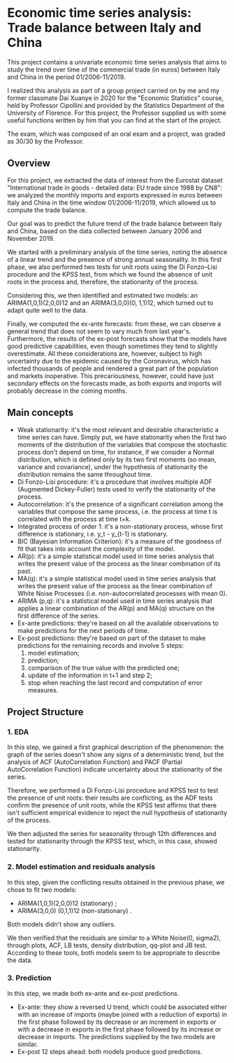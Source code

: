 # Economic time series analysis: Trade balance between Italy and China
This project contains a univariate economic time series analysis that aims to study the trend over time of the commercial trade (in euros) between Italy and China in the period 01/2006-11/2019.

I realized this analysis as part of a group project carried on by me and my former classmate Dai Xuanye in 2020 for the "Economic Statistics" course, held by Professor Cipollini and provided by the Statistics Department of the University of Florence. For this project, the Professor supplied us with some useful functions written by him that you can find at the start of the project.

The exam, which was composed of an oral exam and a project, was graded as 30/30 by the Professor.

## Overview
For this project, we extracted the data of interest from the Eurostat dataset "International trade in goods - detailed data: EU trade since 1988 by CN8": we analyzed the monthly imports and exports expressed in euros between Italy and China in the time window 01/2006-11/2019, which allowed us to compute the trade balance.

Our goal was to predict the future trend of the trade balance between Italy and China, based on the data collected between January 2006 and November 2019.

We started with a preliminary analysis of the time series, noting the absence of a linear trend and the presence of strong annual seasonality. In this first phase, we also performed two tests for unit roots using the Di Fonzo–Lisi procedure and the KPSS test, from which we found the absence of unit roots in the process and, therefore, the stationarity of the process.

Considering this, we then identified and estimated two models: an ARIMA(1,0,1)(2,0,0)12 and an ARIMA(3,0,0)(0, 1,1)12, which turned out to adapt quite well to the data.

Finally, we computed the ex-ante forecasts: from these, we can observe a general trend that does not seem to vary much from last year's. Furthermore, the results of the ex-post forecasts show that the models have good predictive capabilities, even though sometimes they tend to slightly overestimate. 
All these considerations are, however, subject to high uncertainty due to the epidemic caused by the Coronavirus, which has infected thousands of people and rendered a great part of the population and markets inoperative. This precariousness, however, could have just secondary effects on the forecasts made, as both exports and imports will probably decrease in the coming months.

## Main concepts
- Weak stationarity: it's the most relevant and desirable characteristic a time series can have. Simply put, we have stationarity when the first two moments of the distribution of the variables that compose the stochastic process don't depend on time, for instance, if we consider a Normal distribution, which is defined only by its two first moments (so mean, variance and covariance), under the hypothesis of stationarity the distribution remains the same throughout time.
- Di Fonzo-Lisi procedure: it's a procedure that involves multiple ADF (Augmented Dickey-Fuller) tests used to verify the stationarity of the process.
- Autocorrelation: it's the presence of a significant correlation among the variables that compose the same process, i.e. the process at time t is correlated with the process at time t+k.
- Integrated process of order 1: it's a non-stationary process, whose first difference is stationary, i.e. y_t - y_{t-1} is stationary.
- BIC (Bayesian Information Criterion): it's a measure of the goodness of fit that takes into account the complexity of the model.
- AR(p): it's a simple statistical model used in time series analysis that writes the present value of the process as the linear combination of its past.
- MA(q): it's a simple statistical model used in time series analysis that writes the present value of the process as the linear combination of White Noise Processes (i.e. non-autocorrelated processes with mean 0).
- ARIMA (p,q):  it's a statistical model used in time series analysis that applies a linear combination of the AR(p) and MA(q) structure on the first difference of the series.
- Ex-ante predictions: they're based on all the available observations to make predictions for the next periods of time.
- Ex-post predictions: they're based on part of the dataset to make predictions for the remaining records and involve 5 steps:
    1. model estimation;
    2. prediction;
    3. comparison of the true value with the predicted one;
    4. update of the information in t+1 and step 2;
    5. stop when reaching the last record and computation of error measures.

## Project Structure
### 1. EDA
In this step, we gained a first graphical description of the phenomenon: the graph of the series doesn't show any signs of a deterministic trend, but the analysis of ACF (AutoCorrelation Function) and PACF (Partial AutoCorrelation Function) indicate uncertainty about the stationarity of the series.

Therefore, we performed a Di Fonzo-Lisi procedure and KPSS test to test the presence of unit roots: their results are conflicting, as the ADF tests confirm the presence of unit roots, while the KPSS test affirms that there isn't sufficient empirical evidence to reject the null hypothesis of stationarity of the process.

We then adjusted the series for seasonality through 12th differences and tested for stationarity through the KPSS test, which, in this case, showed stationarity.

### 2. Model estimation and residuals analysis
In this step, given the conflicting results obtained in the previous phase, we chose to fit two models:

- ARIMA(1,0,1)(2,0,0)12 (stationary) ;
- ARIMA(3,0,0) (0,1,1)12 (non-stationary) .

Both models didn't show any outliers.

We then verified that the residuals are similar to a White Noise(0, sigma2), through plots, ACF, LB tests, density distribution, qq-plot and JB test. According to these tools, both models seem to be appropriate to describe the data.

### 3. Prediction
In this step, we made both ex-ante and ex-post predictions.

- Ex-ante: they show a reversed U trend, which could be associated either with an increase of imports (maybe joined with a reduction of exports) in the first phase followed by its decrease or an increment in exports or with a decrease in exports in the first phase followed by its increase or decrease in imports. The predictions supplied by the two models are similar.
- Ex-post 12 steps ahead: both models produce good predictions.







